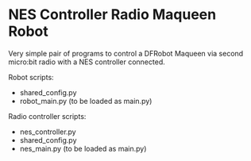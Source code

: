 # NES Controller Radio Maqueen Robot

Very simple pair of programs to control a DFRobot Maqueen via second
micro:bit radio with a NES controller connected.

Robot scripts:
- shared_config.py
- robot_main.py (to be loaded as main.py)

Radio controller scripts:
- nes_controller.py
- shared_config.py
- nes_main.py (to be loaded as main.py)
